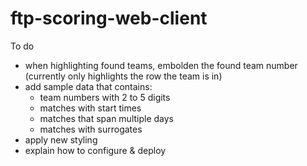 # ftp-scoring-web-client

To do
- when highlighting found teams, embolden the found team number (currently only highlights the row the team is in)
- add sample data that contains:
  - team numbers with 2 to 5 digits
  - matches with start times
  - matches that span multiple days
  - matches with surrogates
- apply new styling
- explain how to configure & deploy
